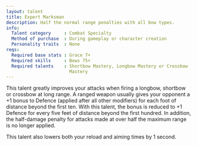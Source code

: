 ```yaml
---
layout: talent
title: Expert Marksman
description: Half the normal range penalties with all bow types.
info:
  Talent category     : Combat Specialty
  Method of purchase  : During gameplay or character creation
  Personality traits  : None
reqs:
  Required base stats : Grace 7+
  Required skills     : Bows 75+
  Required talents    : Shortbow Mastery, Longbow Mastery or Crossbow
                        Mastery
---
```


This talent greatly improves your attacks when firing a longbow, shortbow or crossbow at long range. A ranged weapon usually gives your opponent a +1 bonus to Defence (applied after all other modifiers) for each foot of distance beyond the first ten. With this talent, the bonus is reduced to +1 Defence for every five feet of distance beyond the first hundred. In addition, the half-damage penalty for attacks made at over half the maximum range is no longer applied.

This talent also lowers both your reload and aiming times by 1 second.